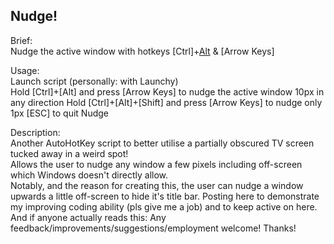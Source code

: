 
Nudge!
------

Brief:  
Nudge the active window with hotkeys [Ctrl]+[Alt](+[Shift]) & [Arrow Keys]

Usage:  
Launch script (personally: with Launchy)  
Hold [Ctrl]+[Alt] and press [Arrow Keys] to nudge the active window 10px in any direction
Hold [Ctrl]+[Alt]+[Shift] and press [Arrow Keys] to nudge only 1px
[ESC] to quit Nudge

Description:  
Another AutoHotKey script to better utilise a partially obscured TV screen tucked away in a weird spot!  
Allows the user to nudge any window a few pixels including off-screen which Windows doesn't directly allow.  
Notably, and the reason for creating this, the user can nudge a window upwards a little off-screen to hide it's title bar.
Posting here to demonstrate my improving coding ability (pls give me a job) and to keep active on here.  
And if anyone actually reads this: Any feedback/improvements/suggestions/employment welcome! Thanks!  
